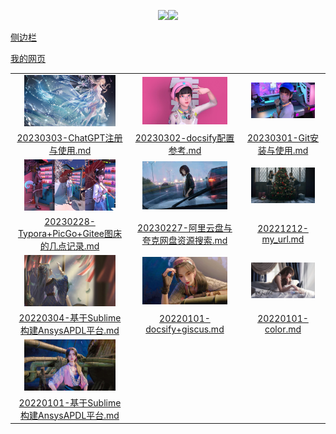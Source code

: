 <p align="center">  <a href="http://mail.qq.com/cgi-bin/qm_share?t=qm_mailme&email=gfnl5bOxs7fB8PCv4u7s" target="_blank"><img src="https://img.shields.io/badge/Email-xdd2026%40qq.com-green.svg"></a><a href=http://wpa.qq.com/msgrd?v=1&uin=1837990190&site=qq&menu=yes" target="_blank"><img src="https://img.shields.io/badge/QQ-1837990190-brightgreen"></a></p><span id="busuanzi_container_site_pv" style="display:none">本站总访问量：<span id="busuanzi_value_site_pv"></span> 次</span>

[侧边栏](_sidebar.md)

[我的网页](md_File/20221212-my_url.md)

|     |     |     |
|:---:|:---:|:---:|
|<img src = "pic/used/002316-162334219642fe.jpg" width = "83%" height = "83%">|<img src = "pic/used/150919-16204577598395.jpg" width = "83%" height = "83%">|<img src = "pic/used/193257-162151037762ea.jpg" width = "83%" height = "83%">|
| [20230303-ChatGPT注册与使用.md](md_File/未分类/20230303-ChatGPT注册与使用.md)| [20230302-docsify配置参考.md](md_File/未分类/20230302-docsify配置参考.md)| [20230301-Git安装与使用.md](md_File/未分类/20230301-Git安装与使用.md)|
|<img src = "pic/used/211606-16232445662474.jpg" width = "83%" height = "83%">|<img src = "pic/used/223824-1624718304e57f.jpg" width = "83%" height = "83%">|<img src = "pic/used/232454-1622820294d851.jpg" width = "83%" height = "83%">|
| [20230228-Typora+PicGo+Gitee图床的几点记录.md](md_File/未分类/20230228-Typora+PicGo+Gitee图床的几点记录.md)| [20230227-阿里云盘与夸克网盘资源搜索.md](md_File/未分类/20230227-阿里云盘与夸克网盘资源搜索.md)| [20221212-my_url.md](md_File/20221212-my_url.md)|
|<img src = "pic/used/232848-16242029280bec.jpg" width = "83%" height = "83%">|<img src = "pic/used/234720-1623858440fd1b.jpg" width = "83%" height = "83%">|<img src = "pic/used/234742-16246360627221.jpg" width = "83%" height = "83%">|
| [20220304-基于Sublime构建AnsysAPDL平台.md](md_File/Python/20220304-基于Sublime构建AnsysAPDL平台.md)| [20220101-docsify+giscus.md](md_File/20220101-docsify+giscus.md)| [20220101-color.md](md_File/CAD_CAE/20220101-color.md)|
|<img src = "pic/used/234913-16238585532b11.jpg" width = "83%" height = "83%">| | |
| [20220101-基于Sublime构建AnsysAPDL平台.md](md_File/CAD_CAE/20220101-基于Sublime构建AnsysAPDL平台.md)| | |
